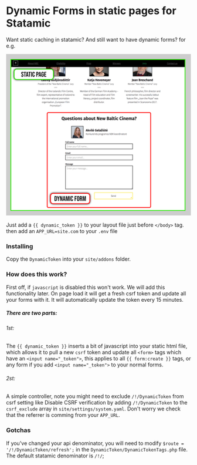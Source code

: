 # Dynamic Forms in static pages for Statamic

Want static caching in statamic? And still want to have dynamic forms? for e.g.

![dynamic form in static page](https://github.com/Neophen/statamic-dynamic-token/blob/master/public/dynamic_in_static.png)

Just add a `{{ dynamic_token }}` to your layout file just before `</body>` tag.
then add an `APP_URL=site.com` to your `.env` file

### Installing
Copy the `DynamicToken` into your `site/addons` folder.
### How does this work?
First off, if `javascript` is disabled this won't work. We will add this functionality later. On page load it will get a fresh csrf token and update all your forms with it. It will automatically update the token every 15 minutes.
##### There are two parts:
###### 1st:
The `{{ dynamic_token }}` inserts a bit of javascript into your static html file, which allows it to pull a new `csrf` token and update all `<form>` tags which have an `<input name="_token">`, this applies to all `{{ form:create }}` tags, or any form if you add `<input name="_token">` to your normal forms.
###### 2st:
A simple controller, note you might need to exclude `/!/DynamicToken` from csrf setting like
Disable CSRF verification by adding `/!/DynamicToken` to the `csrf_exclude` array in `site/settings/system.yaml`. Don't worry we check that the referrer is comming from your `APP_URL`.

### Gotchas
If you've changed your api denominator, you will need to modify `$route = '/!/DynamicToken/refresh';` in the `DynamicToken/DynamicTokenTags.php` file. The default statamic denominator is `/!/`;
